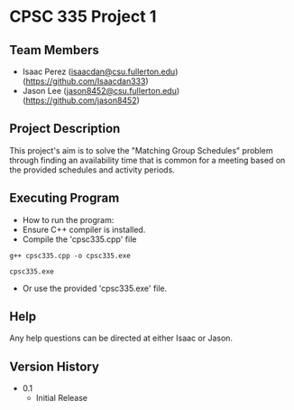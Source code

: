 # CPSC 335 Project 1

## Team Members
* Isaac Perez (isaacdan@csu.fullerton.edu) (https://github.com/Isaacdan333)
* Jason Lee (jason8452@csu.fullerton.edu) (https://github.com/jason8452)

## Project Description
This project's aim is to solve the "Matching Group Schedules" problem through finding an availability time that is common for a meeting based on the provided schedules and activity periods.

## Executing Program

* How to run the program:
* Ensure C++ compiler is installed.
* Compile the 'cpsc335.cpp' file
```
g++ cpsc335.cpp -o cpsc335.exe
```
```
cpsc335.exe
```
* Or use the provided 'cpsc335.exe' file.

## Help

Any help questions can be directed at either Isaac or Jason.

## Version History

* 0.1
    * Initial Release
